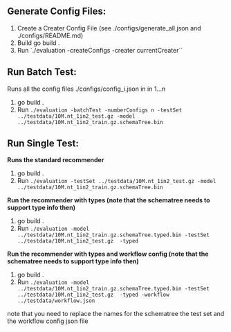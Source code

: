 ## Generate Config Files:
1) Create a Creater Config File (see ./configs/generate_all.json and ./configs/README.md)
2) Build go build . 
3) Run `./evaluation -createConfigs -creater currentCreater``

## Run Batch Test:
Runs all the config files ./configs/config_i.json in in 1...n
1) go build .
2) Run ` ./evaluation -batchTest -numberConfigs n -testSet ../testdata/10M.nt_1in2_test.gz -model ../testdata/10M.nt_1in2_train.gz.schemaTree.bin `

## Run Single Test: 
**Runs the standard recommender**
1) go build .
2) Run `./evaluation -testSet ../testdata/10M.nt_1in2_test.gz -model ../testdata/10M.nt_1in2_train.gz.schemaTree.bin`

**Run the recommender with types (note that the schematree needs to support type info  then)**
1) go build . 
2) Run `./evaluation -model ../testdata/10M.nt_1in2_train.gz.schemaTree.typed.bin -testSet ../testdata/10M.nt_1in2_test.gz  -typed`

**Run the recommender with types and workflow config (note that the schematree needs to support type info  then)**
1) go build . 
2) Run `./evaluation -model ../testdata/10M.nt_1in2_train.gz.schemaTree.typed.bin -testSet ../testdata/10M.nt_1in2_test.gz  -typed -workflow ../testdata/workflow.json`

note that you need to replace the names for the schematree the test set and the workflow config json file